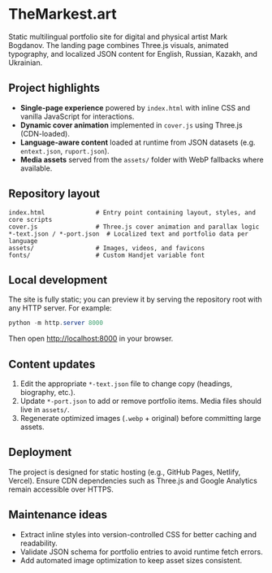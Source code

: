 # TheMarkest.art

Static multilingual portfolio site for digital and physical artist Mark Bogdanov. The landing page combines Three.js visuals, animated typography, and localized JSON content for English, Russian, Kazakh, and Ukrainian.

## Project highlights
- **Single-page experience** powered by `index.html` with inline CSS and vanilla JavaScript for interactions.
- **Dynamic cover animation** implemented in `cover.js` using Three.js (CDN-loaded).
- **Language-aware content** loaded at runtime from JSON datasets (e.g. `entext.json`, `ruport.json`).
- **Media assets** served from the `assets/` folder with WebP fallbacks where available.

## Repository layout
```
index.html              # Entry point containing layout, styles, and core scripts
cover.js                # Three.js cover animation and parallax logic
*-text.json / *-port.json  # Localized text and portfolio data per language
assets/                 # Images, videos, and favicons
fonts/                  # Custom Handjet variable font
```

## Local development
The site is fully static; you can preview it by serving the repository root with any HTTP server. For example:

```powershell
python -m http.server 8000
```

Then open [http://localhost:8000](http://localhost:8000) in your browser.

## Content updates
1. Edit the appropriate `*-text.json` file to change copy (headings, biography, etc.).
2. Update `*-port.json` to add or remove portfolio items. Media files should live in `assets/`.
3. Regenerate optimized images (`.webp` + original) before committing large assets.

## Deployment
The project is designed for static hosting (e.g., GitHub Pages, Netlify, Vercel). Ensure CDN dependencies such as Three.js and Google Analytics remain accessible over HTTPS.

## Maintenance ideas
- Extract inline styles into version-controlled CSS for better caching and readability.
- Validate JSON schema for portfolio entries to avoid runtime fetch errors.
- Add automated image optimization to keep asset sizes consistent.
